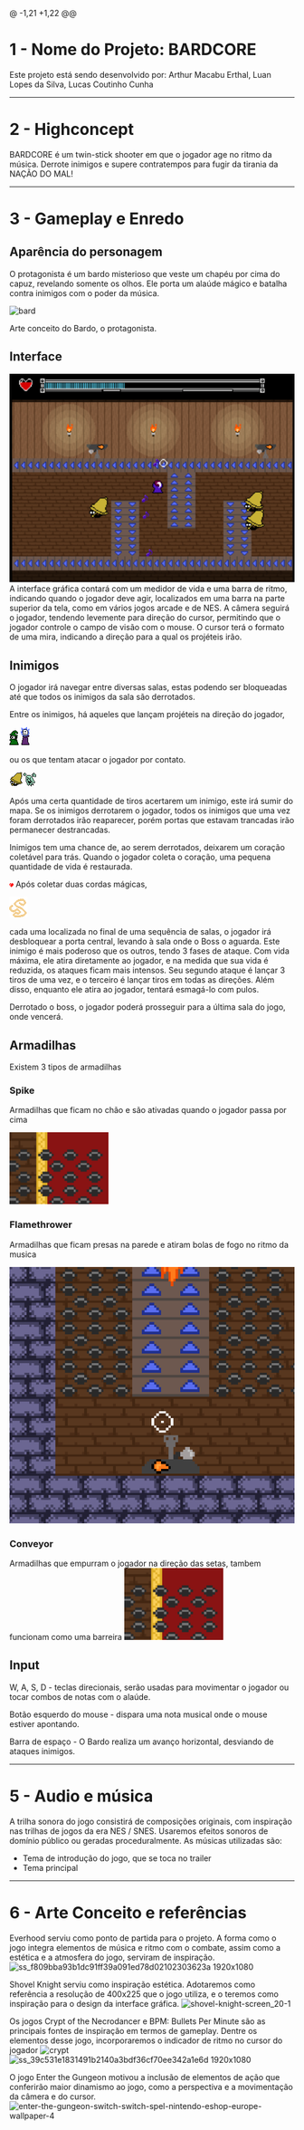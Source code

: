 @ -1,21 +1,22 @@

# 1 - Nome do Projeto: BARDCORE

Este projeto está sendo desenvolvido por: Arthur Macabu Erthal, Luan Lopes da Silva, Lucas Coutinho Cunha

---
# 2 - Highconcept

BARDCORE é um twin-stick shooter em que o jogador age no ritmo da música. Derrote inimigos e supere contratempos para fugir da tirania da NAÇÃO DO MAL! 

---
# 3 - Gameplay e Enredo

## Aparência do personagem

O protagonista é um bardo misterioso que veste um chapéu por cima do capuz, revelando somente os olhos. Ele porta um alaúde mágico e batalha contra inimigos com o poder da música.

![bard](https://github.com/TucoErthal/bardcore/assets/67657590/55b45a38-dee3-40b6-8cac-a886eda0ffa8)

Arte conceito do Bardo, o protagonista.

## Interface
![Screenshot_7.png](https://github.com/TucoErthal/bardcore/blob/main/assets/GDD%20Images/Screenshot_7.png)
A interface gráfica contará com um medidor de vida e uma barra de ritmo, indicando quando o jogador deve agir, localizados em uma barra na parte superior da tela, como em vários jogos arcade e de NES. A câmera seguirá o jogador, tendendo levemente para direção do cursor, permitindo que o jogador controle o campo de visão com o mouse. O cursor terá o formato de uma mira, indicando a direção para a qual os projéteis irão.

## Inimigos

O jogador irá navegar entre diversas salas, estas podendo ser bloqueadas até que todos os inimigos da sala são derrotados. 

Entre os inimigos, há aqueles que lançam projéteis na direção do jogador, 

![mage.png](https://github.com/TucoErthal/bardcore/blob/main/assets/GDD%20Images/mage.png)  ![Skelly 1.png](https://github.com/TucoErthal/bardcore/blob/main/assets/GDD%20Images/Skelly%201.png)

ou os que tentam atacar o jogador por contato. 

![bell.png](https://github.com/TucoErthal/bardcore/blob/main/assets/GDD%20Images/bell.png)![ghost 1.png](https://github.com/TucoErthal/bardcore/blob/main/assets/GDD%20Images/ghost%201.png)


Após uma certa quantidade de tiros acertarem um inimigo, este irá sumir do mapa. Se os inimigos derrotarem o jogador, todos os inimigos que uma vez foram derrotados irão reaparecer, porém portas que estavam trancadas irão permanecer destrancadas.

Inimigos tem uma chance de, ao serem derrotados, deixarem um coração coletável para trás. Quando o jogador coleta o coração, uma pequena quantidade de vida é restaurada.

![miniheart.png](https://github.com/TucoErthal/bardcore/blob/main/assets/GDD%20Images/miniheart.png)
Após coletar duas cordas mágicas, 

![string.png](https://github.com/TucoErthal/bardcore/blob/main/assets/GDD%20Images/string.png)

cada uma localizada no final de uma sequência de salas, o jogador irá desbloquear a porta central, levando à sala onde o Boss o aguarda. Este inimigo é mais poderoso que os outros, tendo 3 fases de ataque. Com vida máxima, ele atira diretamente ao jogador, e na medida que sua vida é reduzida, os ataques ficam mais intensos. Seu segundo ataque é lançar 3 tiros de uma vez, e o terceiro é lançar tiros em todas as direções. Além disso, enquanto ele atira ao jogador, tentará esmagá-lo com pulos.

Derrotado o boss, o jogador poderá prosseguir para a última sala do jogo, onde vencerá.

## Armadilhas

Existem 3 tipos de armadilhas

### Spike 
Armadilhas que ficam no chão e são ativadas quando o jogador passa por cima

![Screenshot_3.png](https://github.com/TucoErthal/bardcore/blob/main/assets/GDD%20Images/Screenshot_3.png)
### Flamethrower
Armadilhas que ficam presas na parede e atiram bolas de fogo no ritmo da musica

![Screenshot_8.png](https://github.com/TucoErthal/bardcore/blob/main/assets/GDD%20Images/Screenshot_8.png)
### Conveyor
Armadilhas que empurram o jogador na direção das setas, tambem funcionam como uma barreira
![Screenshot_2.png](https://github.com/TucoErthal/bardcore/blob/main/assets/GDD%20Images/Screenshot_3.png)
## Input

W, A, S, D - teclas direcionais, serão usadas para movimentar o jogador ou tocar combos de notas com o alaúde.

Botão esquerdo do mouse - dispara uma nota musical onde o mouse estiver apontando.

Barra de espaço - O Bardo realiza um avanço horizontal, desviando de ataques inimigos.

---
# 5 - Audio e música
A trilha sonora do jogo consistirá de composições originais, com inspiração nas trilhas de jogos da era NES / SNES. Usaremos efeitos sonoros de domínio público ou geradas proceduralmente. As músicas utilizadas são:
* Tema de introdução do jogo, que se toca no trailer
* Tema principal

---
# 6 - Arte Conceito e referências

Everhood serviu como ponto de partida para o projeto. A forma como o jogo integra elementos de música e ritmo com o combate, assim como a estética e a atmosfera do jogo, serviram de inspiração.
![ss_f809bba93b1dc91ff39a091ed78d02102303623a 1920x1080](https://github.com/TucoErthal/bardcore/assets/67657590/12ecf433-9808-4b4a-ba40-11def55afae5)

Shovel Knight serviu como inspiração estética. Adotaremos como referência a resolução de 400x225 que o jogo utiliza, e o teremos como inspiração para o design da interface gráfica.
![shovel-knight-screen_20-1](https://github.com/TucoErthal/bardcore/assets/67657590/e81d7229-9e17-48e2-aae7-6366901daf83)


Os jogos Crypt of the Necrodancer e BPM: Bullets Per Minute são as principais fontes de inspiração em termos de gameplay. Dentre os elementos desse jogo, incorporaremos o indicador de ritmo no cursor do jogador
![crypt](https://github.com/TucoErthal/bardcore/assets/67657590/4ed32941-43f1-488b-a415-585ec6eebda2)
![ss_39c531e1831491b2140a3bdf36cf70ee342a1e6d 1920x1080](https://github.com/TucoErthal/bardcore/assets/67657590/a83d6915-6fa7-4efb-808e-da1afab88034)


O jogo Enter the Gungeon motivou a inclusão de elementos de ação que conferirão maior dinamismo ao jogo, como a perspectiva e a movimentação da câmera e do cursor.
![enter-the-gungeon-switch-switch-spel-nintendo-eshop-europe-wallpaper-4](https://github.com/TucoErthal/bardcore/assets/67657590/8197b617-b836-45bf-89a6-3c5b3a26aa0d)
